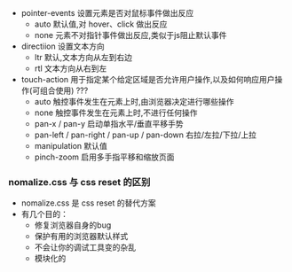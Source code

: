 - pointer-events 设置元素是否对鼠标事件做出反应
  - auto 默认值,对 hover、click 做出反应
  - none 元素不对指针事件做出反应,类似于js阻止默认事件
- directiion 设置文本方向
  - ltr 默认,文本方向从左到右边
  - rtl 文本方向从右到左
- touch-action 用于指定某个给定区域是否允许用户操作,以及如何响应用户操作(可组合使用) ???
  - auto 触控事件发生在元素上时,由浏览器决定进行哪些操作
  - none 触控事件发生在元素上时,不进行任何操作
  - pan-x / pan-y 启动单指水平/垂直平移手势
  - pan-left / pan-right / pan-up / pan-down 右拉/左拉/下拉/上拉
  - manipulation 默认值
  - pinch-zoom 启用多手指平移和缩放页面


### nomalize.css 与 css reset 的区别
- nomalize.css 是 css reset 的替代方案
- 有几个目的：
  - 修复浏览器自身的bug
  - 保护有用的浏览器默认样式
  - 不会让你的调试工具变的杂乱
  - 模块化的